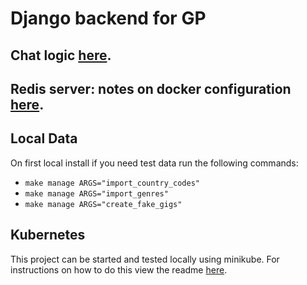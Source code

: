 # Django backend for GP

## Chat logic [here](project/chat/README.md).

## Redis server: notes on docker configuration [here](redis/README.md).

## Local Data
On first local install if you need test data run the following commands:
- `make manage ARGS="import_country_codes"`
- `make manage ARGS="import_genres"`
- `make manage ARGS="create_fake_gigs"`

## Kubernetes
This project can be started and tested locally using minikube.
For instructions on how to do this view the readme [here](devops/README.md).

